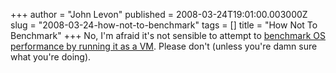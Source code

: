 +++
author = "John Levon"
published = 2008-03-24T19:01:00.003000Z
slug = "2008-03-24-how-not-to-benchmark"
tags = []
title = "How Not To Benchmark"
+++
No, I'm afraid it's not sensible to attempt to [benchmark OS performance
by running it as a
VM](http://oubiwann.blogspot.com/2008/03/twisted-on-solaris-fail.html).
Please don't (unless you're damn sure what you're doing).
